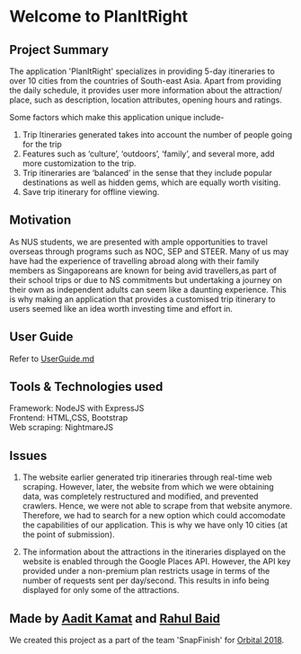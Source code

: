 # Welcome to PlanItRight


## Project Summary 

The application  'PlanItRight' specializes in providing 5-day itineraries to over 10 cities from the countries of South-east Asia. Apart from providing the daily schedule, it provides user more information about the attraction/ place, such as description, location attributes, opening hours and ratings. 

Some factors which make this application unique include- 
1. Trip Itineraries generated takes into account the  number of people going for the trip
2. Features such as ‘culture’, ‘outdoors’, ‘family’, and several more, add more customization to the trip.
3. Trip itineraries are ‘balanced’ in the sense that they include popular destinations as well as hidden gems, which are equally worth visiting.
4. Save trip itinerary for offline viewing.


## Motivation 

As NUS students, we are presented with ample opportunities to travel overseas through programs such as NOC, SEP and STEER. Many of us may have had the experience of  travelling abroad along with their family members as Singaporeans are known for being avid travellers,as part of their school trips or due to NS commitments but undertaking a journey on their own as independent adults can seem like a daunting experience. This is why making an application that provides a customised trip itinerary to users seemed like an idea worth investing time and effort in.


## User Guide

Refer to [UserGuide.md](./docs/UserGuide.md)


## Tools & Technologies used
Framework: NodeJS with ExpressJS <br/>
Frontend: HTML,CSS, Bootstrap <br/>
Web scraping: NightmareJS


## Issues 

1.  The website earlier generated trip itineraries through real-time web scraping. However, later, the website from which we were obtaining data, was completely restructured and modified, and prevented crawlers. Hence, we were not able to scrape from that website anymore. Therefore, we had to search for a new option which could accomodate the capabilities of our application. This is why we have only 10 cities (at the point of submission).

2.  The information about the attractions in the itineraries displayed on the website is enabled through the Google Places API. However, the API key provided under a non-premium plan restricts usage in terms of the number of requests sent per day/second. This results in info being displayed for only some of the attractions.


## Made by [Aadit Kamat](https://github.com/aaditkamat) and [Rahul Baid](https://github.com/rahulb99) 

We created this project as a part of the team 'SnapFinish' for [Orbital 2018](https://orbital.comp.nus.edu.sg).
